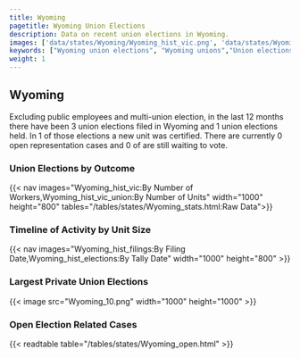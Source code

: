 ```yaml
---
title: Wyoming
pagetitle: Wyoming Union Elections
description: Data on recent union elections in Wyoming.
images: ['data/states/Wyoming/Wyoming_hist_vic.png', 'data/states/Wyoming/Wyoming_hist_size.png', 'data/states/Wyoming/Wyoming_10.png']
keywords: ["Wyoming union elections", "Wyoming unions","Union elections"]
weight: 1
---
```

##  Wyoming

Excluding public employees and multi-union election, in the last 12 months there have been 3 union elections filed in Wyoming and 1 union elections held. In 1 of those elections a new unit was certified. There are currently 0 open representation cases and 0 of are still waiting to vote.

### Union Elections by Outcome
{{< nav images="Wyoming_hist_vic:By Number of Workers,Wyoming_hist_vic_union:By Number of Units" width="1000" height="800" tables="/tables/states/Wyoming_stats.html:Raw Data">}}

### Timeline of Activity by Unit Size
{{< nav images="Wyoming_hist_filings:By Filing Date,Wyoming_hist_elections:By Tally Date" width="1000" height="800" >}}

### Largest Private Union Elections
{{< image src="Wyoming_10.png" width="1000" height="1000"  >}}

### Open Election Related Cases
{{< readtable table="/tables/states/Wyoming_open.html" >}}

